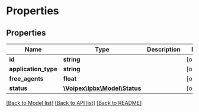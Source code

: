# Properties

## Properties
Name | Type | Description | Notes
------------ | ------------- | ------------- | -------------
**id** | **string** |  | [optional] 
**application_type** | **string** |  | [optional] 
**free_agents** | **float** |  | [optional] 
**status** | [**\Voipex\Ipbx\Model\Status**](Status.md) |  | [optional] 

[[Back to Model list]](../../README.md#documentation-for-models) [[Back to API list]](../../README.md#documentation-for-api-endpoints) [[Back to README]](../../README.md)

